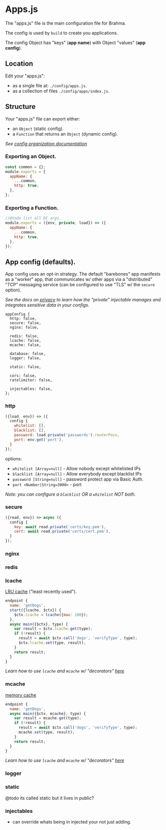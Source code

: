 # Apps.js

The "apps.js" file is the main configuration file for Brahma.

The config is used by `build` to create you applications.

The config Object has "keys" (**app name**) with Object "values" (**app config**).

## Location
Edit your "apps.js":
- as a single file at: `./config/apps.js`.
- as a collection of files `./config/apps/index.js`.

## Structure
Your "apps.js" file can export either:
- an `Object` (static config).
- a `Function` that returns an `Object` (dynamic config).

*See [config organization documentation](@todo)*

### Exporting an Object.
```javascript
const common = {};
module.exports = {
  appName: {
    ...common,
    http: true,
  },
};
```

### Exporting a Function.
```javascript
//@todo list all DI args.
module.exports = ({env, private, load}) => ({
  appName: {
    ...common,
    http: true,
  },
});
```


## App config (defaults).
App config uses an opt-in strategy. The default "barebones" app manifests as a "worker" app, that communicates w/ other apps via a "distributed" "TCP" messaging service (can be configured to use "TLS" w/ the `secure` option).

*See the docs on [privacy](@todo) to learn how the "private" injectable manages and integrates sensitive data in your configs.*
```
appConfig {
  http: false,
  secure: false,
  nginx: false,

  redis: false,
  lcache: false,
  mcache: false,

  database: false,
  logger: false,

  static: false,

  cors: false,
  ratelimiter: false,

  injectables: false,
};
```

### http
```javascript
({load, env}) => ({
  config {
    whitelist: [],
    blacklist: [],
    password: load.private('passwords').routerPass,
    port: env.get('port'),
  }
});
```
options:
- `whitelist [Array=null]` - Allow nobody except whitelisted IPs
- `blacklist [Array=null]` - Allow everybody except blacklist IPs
- `password [String=null]` - password protect app via Basic Auth.
- `port <Number|String=3000>` - port

*Note: you can configure a `blacklist` OR a `whitelist` NOT both.*
### secure
```javascript
({read, env}) => async ({
  config {
    key: await read.private('certs/key.pem'),
    cert: await read.private('certs/cert.pem'),
  }
});
```

### nginx

### redis

### lcache
[LRU cache](https://github.com/isaacs/node-lru-cache) ("least recently used").

```javascript
endpoint {
  name: 'getDogs',
  start({lcache, $ctx}) {
    $ctx.lcache = lcache({max: 100});
  },
  async main({$ctx}, type) {
    var result = $ctx.lcache.get(type);
    if (!result) {
      result = await $ctx.call('dogs', 'verifyType', type);
      $ctx.lcache.set(type, result);
    }
    return result;
  }
}
```
*Learn how to use `lcache` and `mcache` w/ "decorators" [here](@todo)*

### mcache
[memory cache](https://github.com/ptarjan/node-cache)
```javascript
endpoint {
  name: 'getDogs',
  async main({$ctx, mcache}, type) {
    var result = mcache.get(type);
    if (!result) {
      result = await $ctx.call('dogs', 'verifyType', type);
      mcache.set(type, result);
    }
    return result;
  }
}
```
*Learn how to use `lcache` and `mcache` w/ "decorators" [here](@todo)*

### logger

### static
@todo its called static but it lives in public?


### injectables
- can override whats being in injected your not just adding.
